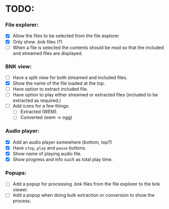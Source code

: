 # TODO:
### File explorer:
- [x] Allow the files to be selected from the file explorer
- [x] Only show .bnk files (?)
- [ ] When a file is selected the contents should be read so that the included and streamed files are displayed.

### BNK view:
- [ ] Have a split view for both streamed and included files.
- [x] Show the name of the file loaded at the top.
- [ ] Have option to extract included file.
- [ ] Have option to play either streamed or extracted files (included to be extracted as required.)
- [ ] Add icons for a few things:
	- [ ] Extracted (WEM).
	- [ ] Converted (wem -> ogg)

### Audio player:
- [x] Add an audio player somewhere (bottom, top?)
- [x] Have `stop`, `play` and `pause` buttons.
- [x] Show name of playing audio file.
- [x] Show progress and info such as total play time.

### Popups:
- [ ] Add a popup for processing .bnk files from the file explorer to the bnk viewer.
- [ ] Add a popup when doing bulk extraction or conversion to show the process.